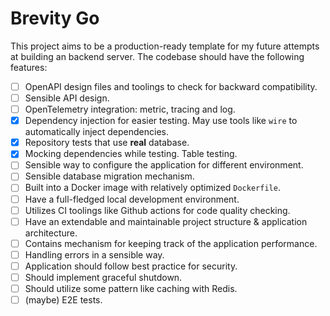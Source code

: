 # Brevity Go

This project aims to be a production-ready template for my future attempts at building an backend server. The codebase should have the following features:

- [ ] OpenAPI design files and toolings to check for backward compatibility.
- [ ] Sensible API design.
- [ ] OpenTelemetry integration: metric, tracing and log.
- [x] Dependency injection for easier testing. May use tools like `wire` to automatically inject dependencies.
- [x] Repository tests that use **real** database.
- [x] Mocking dependencies while testing. Table testing.
- [ ] Sensible way to configure the application for different environment.
- [ ] Sensible database migration mechanism.
- [ ] Built into a Docker image with relatively optimized `Dockerfile`.
- [ ] Have a full-fledged local development environment.
- [ ] Utilizes CI toolings like Github actions for code quality checking.
- [ ] Have an extendable and maintainable project structure & application architecture.
- [ ] Contains mechanism for keeping track of the application performance.
- [ ] Handling errors in a sensible way.
- [ ] Application should follow best practice for security.
- [ ] Should implement graceful shutdown.
- [ ] Should utilize some pattern like caching with Redis.
- [ ] (maybe) E2E tests.